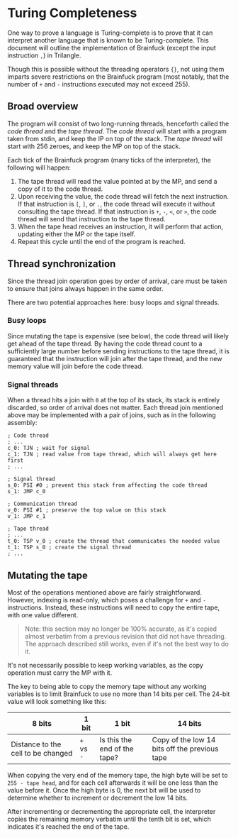 # Turing Completeness

One way to prove a language is Turing-complete is to prove that it can interpret another language that is known to be Turing-complete. This document will outline the implementation of Brainfuck (except the input instruction `,`) in Trilangle.

Though this is possible without the threading operators `{}`, not using them imparts severe restrictions on the Brainfuck program (most notably, that the number of `+` and `-` instructions executed may not exceed 255).

## Broad overview

The program will consist of two long-running threads, henceforth called the *code thread* and the *tape thread*. The *code thread* will start with a program taken from stdin, and keep the IP on top of the stack. The *tape thread* will start with 256 zeroes, and keep the MP on top of the stack.

Each tick of the Brainfuck program (many ticks of the interpreter), the following will happen:

1. The tape thread will read the value pointed at by the MP, and send a copy of it to the code thread.
2. Upon receiving the value, the code thread will fetch the next instruction. If that instruction is `[`, `]`, or `.`, the code thread will execute it without consulting the tape thread. If that instruction is `+`, `-`, `<`, or `>`, the code thread will send that instruction to the tape thread.
3. When the tape head receives an instruction, it will perform that action, updating either the MP or the tape itself.
4. Repeat this cycle until the end of the program is reached.

## Thread synchronization

Since the thread join operation goes by order of arrival, care must be taken to ensure that joins always happen in the same order.

There are two potential approaches here: busy loops and signal threads.

### Busy loops

Since mutating the tape is expensive (see below), the code thread will likely get ahead of the tape thread. By having the code thread count to a sufficiently large number before sending instructions to the tape thread, it is guaranteed that the instruction will join after the tape thread, and the new memory value will join before the code thread.

### Signal threads

When a thread hits a join with `0` at the top of its stack, its stack is entirely discarded, so order of arrival does not matter. Each thread join mentioned above may be implemented with a pair of joins, such as in the following assembly:

```
; Code thread
; ...
c_0: TJN ; wait for signal
c_1: TJN ; read value from tape thread, which will always get here first
; ...

; Signal thread
s_0: PSI #0 ; prevent this stack from affecting the code thread
s_1: JMP c_0

; Communication thread
v_0: PSI #1 ; preserve the top value on this stack
v_1: JMP c_1

; Tape thread
; ...
t_0: TSP v_0 ; create the thread that communicates the needed value
t_1: TSP s_0 ; create the signal thread
; ...
```

## Mutating the tape

Most of the operations mentioned above are fairly straightforward. However, indexing is read-only, which poses a challenge for `+` and `-` instructions. Instead, these instructions will need to copy the entire tape, with one value different.

> Note: this section may no longer be 100% accurate, as it's copied almost verbatim from a previous revision that did not have threading. The approach described still works, even if it's not the best way to do it.

It's not necessarily possible to keep working variables, as the copy operation must carry the MP with it.

The key to being able to copy the memory tape without any working variables is to limit Brainfuck to use no more than 14 bits per cell. The 24-bit value will look something like this:

| 8 bits | 1 bit | 1 bit | 14 bits |
|--|--|--|--|
| Distance to the cell to be changed | `+` vs `-` | Is this the end of the tape? | Copy of the low 14 bits off the previous tape |

When copying the very end of the memory tape, the high byte will be set to `255 - tape head`, and for each cell afterwards it will be one less than the value before it. Once the high byte is 0, the next bit will be used to determine whether to increment or decrement the low 14 bits.

After incrementing or decrementing the appropriate cell, the interpreter copies the remaining memory verbatim until the tenth bit is set, which indicates it's reached the end of the tape.

